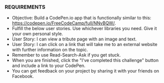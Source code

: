 ### REQUIREMENTS ###

* Objective: Build a CodePen.io app that is functionally similar to this: https://codepen.io/FreeCodeCamp/full/NNvBQW/.
* Fulfill the below user stories. Use whichever libraries you need. Give it your own personal style.
* User Story: I can view a tribute page with an image and text.
* User Story: I can click on a link that will take me to an external website with further information on the topic.
* Remember to use Read-Search-Ask if you get stuck.
* When you are finished, click the "I've completed this challenge" button and include a link to your CodePen.
* You can get feedback on your project by sharing it with your friends on Facebook.